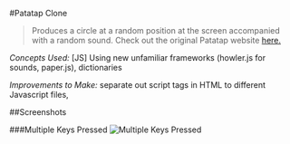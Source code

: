 #Patatap Clone

> Produces a circle at a random position at the screen accompanied with a random sound.
> Check out the original Patatap website [here.](http://patatap.com)

_Concepts Used:_ [JS] Using new unfamiliar frameworks (howler.js for sounds, paper.js), dictionaries

_Improvements to Make:_ separate out script tags in HTML to different Javascript files, 

##Screenshots

###Multiple Keys Pressed
![Multiple Keys Pressed](https://github.com/cecdelr/ColtSteele_WebDevCourse/blob/master/Projects/PatatapCLone/screenshots/img1.png)
